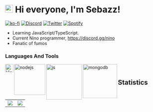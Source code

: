 # <img src="https://user-images.githubusercontent.com/57642291/115981321-b7a44c80-a58a-11eb-8109-79aa8bcf0698.gif" width="25px"> Hi everyone, I'm Sebazz! <br/>

[![ko-fi](https://ko-fi.com/img/githubbutton_sm.svg)](https://ko-fi.com/usebazz)
[![Discord](https://img.shields.io/badge/Discord-7289DA?style=for-the-badge&logo=discord&logoColor=white)](https://discord.gg/zfjG9YQMS5)
[![Twitter](https://img.shields.io/badge/Twitter-1DA1F2?style=for-the-badge&logo=twitter&logoColor=white)](https://twitter.com/ImSebazz)
[![Spotify](https://img.shields.io/badge/Spotify-1ED760?&style=for-the-badge&logo=spotify&logoColor=white)](https://open.spotify.com/user/314tdmnfzjyq4wlojnpige4q4v44)

-  Learning JavaScript/TypeScript.
-  Current Nino programmer, https://discord.gg/nino
-  Fanatic of fumos

### Languages And Tools

<img align="left" alt="Visual Studio Code" width="26px" src="https://i.imgur.com/LwSdAlE.png" />
<img align="left" alt="nodejs" width="100px" src="https://img.shields.io/badge/Node.js-43853D?style=for-the-badge&logo=node.js&logoColor=white" />
<img align="left" alt="js" width="115px" src="https://img.shields.io/badge/JavaScript-323330?style=for-the-badge&logo=javascript&logoColor=F7DF1E"/>
<img align="left" alt="mongodb" width="110px" src="https://img.shields.io/badge/MongoDB-4EA94B?style=for-the-badge&logo=mongodb&logoColor=white"/> <br/>

## Statistics

<table>
  <tr>
    <td align="center" style="padding=0;width=50%;">
      <img align="center" style="padding=0;" src="https://github-readme-stats.vladfrangu.vercel.app/api/?username=uSebazz&show_icons=true&title_color=4F8CC9&text_color=9f9f9f&bg_color=151515&hide_border=true&icon_color=4F8CC9&hide_title=true&count_private=true" />
    </td>
    <td align="center" style="padding=0;width=50%;">
      <img align="center" style="padding=0;" src="https://github-readme-stats.vladfrangu.vercel.app/api/top-langs/?username=uSebazz&layout=compact&title_color=4F8CC9&text_color=9f9f9f&bg_color=151515&hide_border=true&icon_color=4F8CC9&hide=visual%20basic&count_private=true" />
    </td>
  </tr>
</table>
